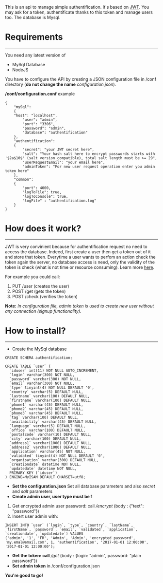 This is an api to manage simple authentification. It's based on [JWT](https://jwt.io).
You may ask for a token, authentificate thanks to this token and manage users too. The database is Mysql.

# **Requirements** #
---
You need any latest version of
- MySql Database
- NodeJS

You have to configure the API by creating a JSON configuration file in /conf directory (**do not change the name**  *configuration.json*).

**/conf/configuration.conf** example
~~~
{
    "mySql": 
    {
    "host": "localhost",
        "user": "admin",
        "port": "3306",
        "password": "admin",
        "database": "authentification"
    },
    "authentification": 
    {
        "secret": "your JWT secret here",
        "salt": "Your hash salt here to encrypt passwords starts with '$2a$10$' (salt version compatible), total salt length must be >= 29",
        "userRequestEmail": "your email here",
        "adminToken": "For new user request operation enter you admin token here"
    },
    "common":
    {
        "port": 4000,
        "logToFile": true,
        "logToConsole": true,
        "logFile" : "authentification.log"
    }
}
~~~    

# **How does it work?** #
---
JWT is very convinient because for authentification request no need to access the database.
Indeed, first create a user then get a token out of it and store that token. Everytime a user wants to perfom an action check the token again the server, no database access is need, only the validity of the token is check (what is not time or resource consuming). Learn more [here](https://jwt.io).

For example you could call:
1. PUT /user (creates the user)
2. POST /get (gets the token)
3. POST /check (verifies the token)

**Note:** *In configuration file, admin token is used to create new user without any connection (signup functionality).*

# **How to install?** #
---
- Create the MySql database

~~~
CREATE SCHEMA authentification;

CREATE TABLE `user` (
  `iduser` int(11) NOT NULL AUTO_INCREMENT,
  `login` varchar(300) NOT NULL,
  `password` varchar(300) NOT NULL,
  `email` varchar(300) NOT NULL,
  `type` tinyint(4) NOT NULL DEFAULT '0',
  `country` varchar(5) DEFAULT NULL,
  `lastname` varchar(100) DEFAULT NULL,
  `firstname` varchar(100) DEFAULT NULL,
  `phone1` varchar(45) DEFAULT NULL,
  `phone2` varchar(45) DEFAULT NULL,
  `phone3` varchar(45) DEFAULT NULL,
  `tag` varchar(100) DEFAULT NULL,
  `availability` varchar(45) DEFAULT NULL,
  `language` varchar(5) DEFAULT NULL,
  `office` varchar(100) DEFAULT NULL,
  `postalcode` varchar(10) DEFAULT NULL,
  `city` varchar(100) DEFAULT NULL,
  `address1` varchar(1000) DEFAULT NULL,
  `address2` varchar(1000) DEFAULT NULL,
  `application` varchar(45) NOT NULL,
  `validated` tinyint(4) NOT NULL DEFAULT '0',
  `organisation` varchar(300) DEFAULT NULL,
  `creationdate` datetime NOT NULL,
  `updatedate` datetime NOT NULL,
  PRIMARY KEY (`iduser`)
) ENGINE=MyISAM DEFAULT CHARSET=utf8;
~~~
- **Set the configuration.json**
Set all database parameters and also *secret* and *salt* parameters
- **Create admin user, user type must be 1**
1. Get encrypted admin user password: call */encrypt* (body : {"text": "password"})
2. Insert user admin with:
~~~
INSERT INTO `user` (`login`, `type`, `country`, `lastName`, `firstName`, `password`, `email`, `validated`, `application`, `creationdate`, `updatedate`) VALUES 
('admin', '1', 'FR', 'Admin', 'Admin', 'encrypted password', 'my.emal@email.com', 1, 'authentification', '2017-01-01 12:00:00', '2017-01-01 12:00:00');
~~~
- **Get the token: call** */get* (body : {login: "admin", password: "plain password"})
- **Set admin token** in /conf/configuration.json

**You're good to go!**
